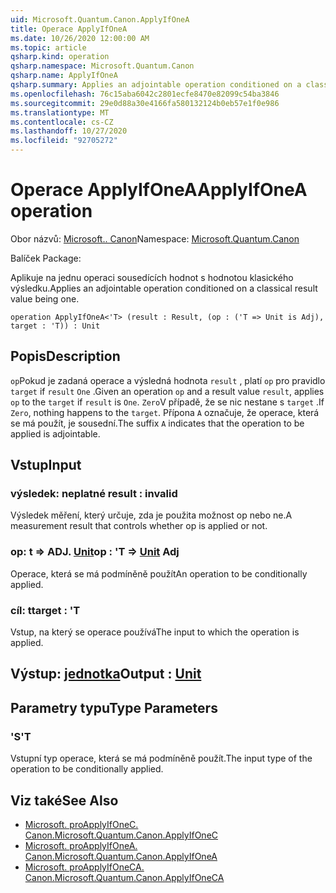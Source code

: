 ```yaml
---
uid: Microsoft.Quantum.Canon.ApplyIfOneA
title: Operace ApplyIfOneA
ms.date: 10/26/2020 12:00:00 AM
ms.topic: article
qsharp.kind: operation
qsharp.namespace: Microsoft.Quantum.Canon
qsharp.name: ApplyIfOneA
qsharp.summary: Applies an adjointable operation conditioned on a classical result value being one.
ms.openlocfilehash: 76c15aba6042c2801ecfe8470e82099c54ba3846
ms.sourcegitcommit: 29e0d88a30e4166fa580132124b0eb57e1f0e986
ms.translationtype: MT
ms.contentlocale: cs-CZ
ms.lasthandoff: 10/27/2020
ms.locfileid: "92705272"
---
```

# <a name="applyifonea-operation"></a><span data-ttu-id="61e32-102">Operace ApplyIfOneA</span><span class="sxs-lookup"><span data-stu-id="61e32-102">ApplyIfOneA operation</span></span>

<span data-ttu-id="61e32-103">Obor názvů: [Microsoft.. Canon](xref:Microsoft.Quantum.Canon)</span><span class="sxs-lookup"><span data-stu-id="61e32-103">Namespace: [Microsoft.Quantum.Canon](xref:Microsoft.Quantum.Canon)</span></span>

<span data-ttu-id="61e32-104">Balíček [](https://nuget.org/packages/)</span><span class="sxs-lookup"><span data-stu-id="61e32-104">Package: [](https://nuget.org/packages/)</span></span>


<span data-ttu-id="61e32-105">Aplikuje na jednu operaci sousedících hodnot s hodnotou klasického výsledku.</span><span class="sxs-lookup"><span data-stu-id="61e32-105">Applies an adjointable operation conditioned on a classical result value being one.</span></span>

```qsharp
operation ApplyIfOneA<'T> (result : Result, (op : ('T => Unit is Adj), target : 'T)) : Unit
```


## <a name="description"></a><span data-ttu-id="61e32-106">Popis</span><span class="sxs-lookup"><span data-stu-id="61e32-106">Description</span></span>

<span data-ttu-id="61e32-107">`op`Pokud je zadaná operace a výsledná hodnota `result` , platí `op` pro pravidlo `target` if `result` `One` .</span><span class="sxs-lookup"><span data-stu-id="61e32-107">Given an operation `op` and a result value `result`, applies `op` to the `target` if `result` is `One`.</span></span> <span data-ttu-id="61e32-108">`Zero`V případě, že se nic nestane s `target` .</span><span class="sxs-lookup"><span data-stu-id="61e32-108">If `Zero`, nothing happens to the `target`.</span></span>
<span data-ttu-id="61e32-109">Přípona `A` označuje, že operace, která se má použít, je sousední.</span><span class="sxs-lookup"><span data-stu-id="61e32-109">The suffix `A` indicates that the operation to be applied is adjointable.</span></span>

## <a name="input"></a><span data-ttu-id="61e32-110">Vstup</span><span class="sxs-lookup"><span data-stu-id="61e32-110">Input</span></span>

### <a name="result--__invalidresult__"></a><span data-ttu-id="61e32-111">výsledek: __neplatné <Result>__</span><span class="sxs-lookup"><span data-stu-id="61e32-111">result : __invalid<Result>__</span></span>

<span data-ttu-id="61e32-112">Výsledek měření, který určuje, zda je použita možnost op nebo ne.</span><span class="sxs-lookup"><span data-stu-id="61e32-112">A measurement result that controls whether op is applied or not.</span></span>


### <a name="op--t--unit-adj"></a><span data-ttu-id="61e32-113">op: t => ADJ. [Unit](xref:microsoft.quantum.lang-ref.unit)</span><span class="sxs-lookup"><span data-stu-id="61e32-113">op : 'T => [Unit](xref:microsoft.quantum.lang-ref.unit) Adj</span></span>

<span data-ttu-id="61e32-114">Operace, která se má podmíněně použít</span><span class="sxs-lookup"><span data-stu-id="61e32-114">An operation to be conditionally applied.</span></span>


### <a name="target--t"></a><span data-ttu-id="61e32-115">cíl: t</span><span class="sxs-lookup"><span data-stu-id="61e32-115">target : 'T</span></span>

<span data-ttu-id="61e32-116">Vstup, na který se operace používá</span><span class="sxs-lookup"><span data-stu-id="61e32-116">The input to which the operation is applied.</span></span>



## <a name="output--unit"></a><span data-ttu-id="61e32-117">Výstup: [jednotka](xref:microsoft.quantum.lang-ref.unit)</span><span class="sxs-lookup"><span data-stu-id="61e32-117">Output : [Unit](xref:microsoft.quantum.lang-ref.unit)</span></span>



## <a name="type-parameters"></a><span data-ttu-id="61e32-118">Parametry typu</span><span class="sxs-lookup"><span data-stu-id="61e32-118">Type Parameters</span></span>

### <a name="t"></a><span data-ttu-id="61e32-119">'S</span><span class="sxs-lookup"><span data-stu-id="61e32-119">'T</span></span>

<span data-ttu-id="61e32-120">Vstupní typ operace, která se má podmíněně použít.</span><span class="sxs-lookup"><span data-stu-id="61e32-120">The input type of the operation to be conditionally applied.</span></span>

## <a name="see-also"></a><span data-ttu-id="61e32-121">Viz také</span><span class="sxs-lookup"><span data-stu-id="61e32-121">See Also</span></span>

- [<span data-ttu-id="61e32-122">Microsoft. proApplyIfOneC. Canon.</span><span class="sxs-lookup"><span data-stu-id="61e32-122">Microsoft.Quantum.Canon.ApplyIfOneC</span></span>](xref:Microsoft.Quantum.Canon.ApplyIfOneC)
- [<span data-ttu-id="61e32-123">Microsoft. proApplyIfOneA. Canon.</span><span class="sxs-lookup"><span data-stu-id="61e32-123">Microsoft.Quantum.Canon.ApplyIfOneA</span></span>](xref:Microsoft.Quantum.Canon.ApplyIfOneA)
- [<span data-ttu-id="61e32-124">Microsoft. proApplyIfOneCA. Canon.</span><span class="sxs-lookup"><span data-stu-id="61e32-124">Microsoft.Quantum.Canon.ApplyIfOneCA</span></span>](xref:Microsoft.Quantum.Canon.ApplyIfOneCA)